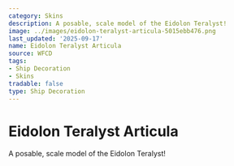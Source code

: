 ```yaml
---
category: Skins
description: A posable, scale model of the Eidolon Teralyst!
image: ../images/eidolon-teralyst-articula-5015ebb476.png
last_updated: '2025-09-17'
name: Eidolon Teralyst Articula
source: WFCD
tags:
- Ship Decoration
- Skins
tradable: false
type: Ship Decoration
---
```


# Eidolon Teralyst Articula

A posable, scale model of the Eidolon Teralyst!

